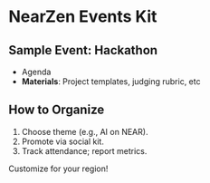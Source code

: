 # NearZen Events Kit

## Sample Event: Hackathon
- Agenda
- **Materials**: Project templates, judging rubric, etc

## How to Organize
1. Choose theme (e.g., AI on NEAR).
2. Promote via social kit.
3. Track attendance; report metrics.

Customize for your region!
